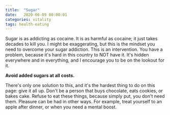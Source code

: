 ```yaml
---
title:  "Sugar"
date:   2020-06-09 00:00:01
categories: vitality
tags: health-eating
---
```

Sugar is as addicting as cocaine. It is as harmful as cocaine; it just takes decades to kill you. I might be exaggerating, but this is the mindset you need to overcome your sugar addiction. This is an intervention. You have a problem, because it's hard in this country to NOT have it. It's hidden everywhere and in everything, and I encourage you to be on the lookout for it.

__Avoid added sugars at all costs.__

There's only one solution to this, and it's the hardest thing to do on this page: give it all up. Don't be a person that buys chocolate, eats cookies, or bakes cake. Refuse to eat these things, because simply put, you don't need them. Pleasure can be had in other ways. For example, treat yourself to an apple after dinner, or when you need a mental boost.
